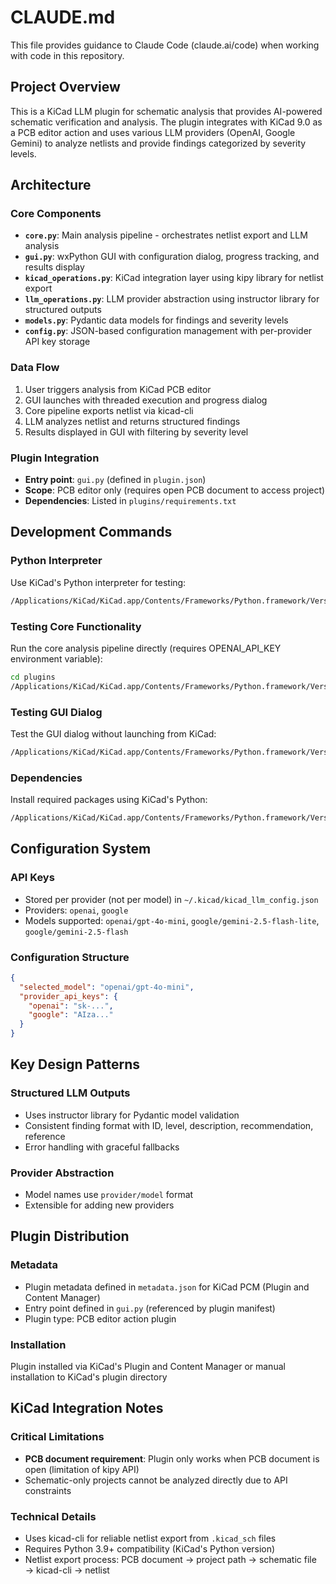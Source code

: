# CLAUDE.md

This file provides guidance to Claude Code (claude.ai/code) when working with code in this repository.

## Project Overview

This is a KiCad LLM plugin for schematic analysis that provides AI-powered schematic verification and analysis. The plugin integrates with KiCad 9.0 as a PCB editor action and uses various LLM providers (OpenAI, Google Gemini) to analyze netlists and provide findings categorized by severity levels.

## Architecture

### Core Components

- **`core.py`**: Main analysis pipeline - orchestrates netlist export and LLM analysis
- **`gui.py`**: wxPython GUI with configuration dialog, progress tracking, and results display
- **`kicad_operations.py`**: KiCad integration layer using kipy library for netlist export
- **`llm_operations.py`**: LLM provider abstraction using instructor library for structured outputs
- **`models.py`**: Pydantic data models for findings and severity levels
- **`config.py`**: JSON-based configuration management with per-provider API key storage

### Data Flow

1. User triggers analysis from KiCad PCB editor
2. GUI launches with threaded execution and progress dialog
3. Core pipeline exports netlist via kicad-cli
4. LLM analyzes netlist and returns structured findings
5. Results displayed in GUI with filtering by severity level

### Plugin Integration

- **Entry point**: `gui.py` (defined in `plugin.json`)
- **Scope**: PCB editor only (requires open PCB document to access project)
- **Dependencies**: Listed in `plugins/requirements.txt`

## Development Commands

### Python Interpreter
Use KiCad's Python interpreter for testing:
```bash
/Applications/KiCad/KiCad.app/Contents/Frameworks/Python.framework/Versions/Current/bin/python3
```

### Testing Core Functionality
Run the core analysis pipeline directly (requires OPENAI_API_KEY environment variable):
```bash
cd plugins
/Applications/KiCad/KiCad.app/Contents/Frameworks/Python.framework/Versions/Current/bin/python3 core.py
```

### Testing GUI Dialog
Test the GUI dialog without launching from KiCad:
```bash
/Applications/KiCad/KiCad.app/Contents/Frameworks/Python.framework/Versions/Current/bin/python3 gui.py
```

### Dependencies
Install required packages using KiCad's Python:
```bash
/Applications/KiCad/KiCad.app/Contents/Frameworks/Python.framework/Versions/Current/bin/pip install -r plugins/requirements.txt
```

## Configuration System

### API Keys
- Stored per provider (not per model) in `~/.kicad/kicad_llm_config.json`
- Providers: `openai`, `google`
- Models supported: `openai/gpt-4o-mini`, `google/gemini-2.5-flash-lite`, `google/gemini-2.5-flash`

### Configuration Structure
```json
{
  "selected_model": "openai/gpt-4o-mini",
  "provider_api_keys": {
    "openai": "sk-...",
    "google": "AIza..."
  }
}
```

## Key Design Patterns

### Structured LLM Outputs
- Uses instructor library for Pydantic model validation
- Consistent finding format with ID, level, description, recommendation, reference
- Error handling with graceful fallbacks

### Provider Abstraction
- Model names use `provider/model` format
- Extensible for adding new providers

## Plugin Distribution

### Metadata
- Plugin metadata defined in `metadata.json` for KiCad PCM (Plugin and Content Manager)
- Entry point defined in `gui.py` (referenced by plugin manifest)
- Plugin type: PCB editor action plugin

### Installation
Plugin installed via KiCad's Plugin and Content Manager or manual installation to KiCad's plugin directory

## KiCad Integration Notes

### Critical Limitations
- **PCB document requirement**: Plugin only works when PCB document is open (limitation of kipy API)
- Schematic-only projects cannot be analyzed directly due to API constraints

### Technical Details
- Uses kicad-cli for reliable netlist export from `.kicad_sch` files
- Requires Python 3.9+ compatibility (KiCad's Python version)
- Netlist export process: PCB document → project path → schematic file → kicad-cli → netlist
